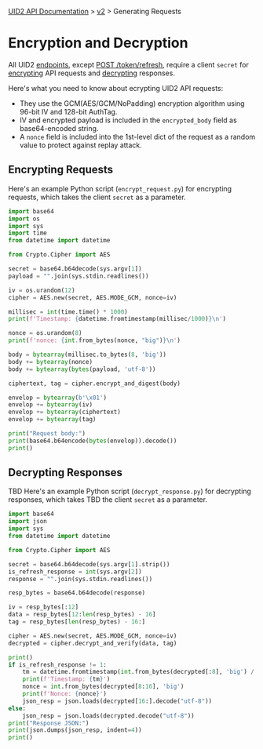 [UID2 API Documentation](../../README.md) > [v2](./README.md) > Generating Requests

# Encryption and Decryption

All UID2 [endpoints](./endpoints/README.md), except [POST /token/refresh](./endpoints/post-token-refresh.md), require a client `secret` for [encrypting](#encrypting-requests) API requests and [decrypting](#decrypting-responses) responses.

Here's what you need to know about ecrypting UID2 API requests:

- They use the GCM(AES/GCM/NoPadding) encryption algorithm using 96-bit IV and 128-bit AuthTag.
- IV and encrypted payload is included in the `encrypted_body` field as base64-encoded string.
- A `nonce` field is included into the 1st-level dict of the request as a random value to protect against replay attack.

## Encrypting Requests

Here's an example Python script (`encrypt_request.py`) for encrypting requests, which takes the client `secret` as a parameter.

```py
import base64
import os
import sys
import time
from datetime import datetime

from Crypto.Cipher import AES

secret = base64.b64decode(sys.argv[1])
payload = "".join(sys.stdin.readlines())

iv = os.urandom(12)
cipher = AES.new(secret, AES.MODE_GCM, nonce=iv)

millisec = int(time.time() * 1000)
print(f'Timestamp: {datetime.fromtimestamp(millisec/1000)}\n')

nonce = os.urandom(8)
print(f'nonce: {int.from_bytes(nonce, "big")}\n')

body = bytearray(millisec.to_bytes(8, 'big'))
body += bytearray(nonce)
body += bytearray(bytes(payload, 'utf-8'))

ciphertext, tag = cipher.encrypt_and_digest(body)

envelop = bytearray(b'\x01')
envelop += bytearray(iv)
envelop += bytearray(ciphertext)
envelop += bytearray(tag)

print("Request body:")
print(base64.b64encode(bytes(envelop)).decode())
print()
```
## Decrypting Responses

TBD
Here's an example Python script (`decrypt_response.py`) for decrypting responses, which takes TBD the client `secret` as a parameter.

```py
import base64
import json
import sys
from datetime import datetime

from Crypto.Cipher import AES

secret = base64.b64decode(sys.argv[1].strip())
is_refresh_response = int(sys.argv[2])
response = "".join(sys.stdin.readlines())

resp_bytes = base64.b64decode(response)

iv = resp_bytes[:12]
data = resp_bytes[12:len(resp_bytes) - 16]
tag = resp_bytes[len(resp_bytes) - 16:]

cipher = AES.new(secret, AES.MODE_GCM, nonce=iv)
decrypted = cipher.decrypt_and_verify(data, tag)

print()
if is_refresh_response != 1:
    tm = datetime.fromtimestamp(int.from_bytes(decrypted[:8], 'big') / 1000)
    print(f'Timestamp: {tm}')
    nonce = int.from_bytes(decrypted[8:16], 'big')
    print(f'Nonce: {nonce}')
    json_resp = json.loads(decrypted[16:].decode("utf-8"))
else:
    json_resp = json.loads(decrypted.decode("utf-8"))
print("Response JSON:")
print(json.dumps(json_resp, indent=4))
print()
```
